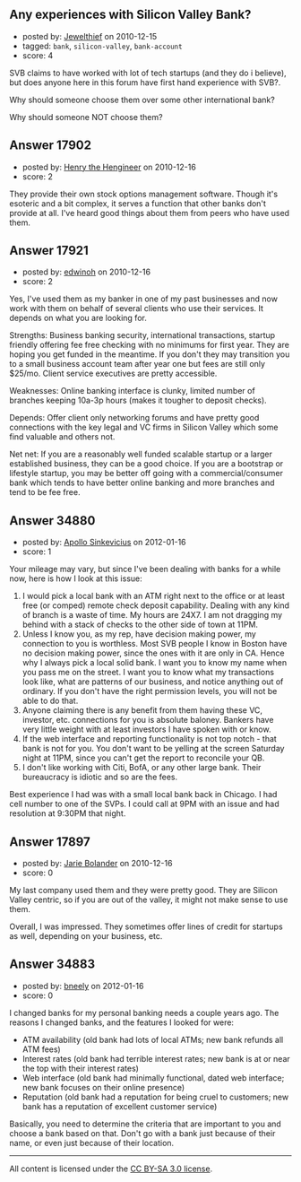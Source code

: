 ## Any experiences with Silicon Valley Bank?

- posted by: [Jewelthief](https://stackexchange.com/users/-1/4547-jewelthief) on 2010-12-15
- tagged: `bank`, `silicon-valley`, `bank-account`
- score: 4

SVB claims to have worked with lot of tech startups (and they do i believe), but does anyone here in this forum have first hand experience with SVB?.

Why should someone choose them over some other international bank?

Why should someone NOT choose them?


## Answer 17902

- posted by: [Henry the Hengineer](https://stackexchange.com/users/-1/1692-henry-the-hengineer) on 2010-12-16
- score: 2

They provide their own stock options management software. Though it's esoteric and a bit complex, it serves a function that other banks don't provide at all. I've heard good things about them from peers who have used them.


## Answer 17921

- posted by: [edwinoh](https://stackexchange.com/users/-1/1598-edwinoh) on 2010-12-16
- score: 2

Yes, I've used them as my banker in one of my past businesses and now work with them on behalf of several clients who use their services.  It depends on what you are looking for.

Strengths:  Business banking security, international transactions, startup friendly offering fee free checking with no minimums for first year.  They are hoping you get funded in the meantime.  If you don't they may transition you to a small business account team after year one but fees are still only $25/mo.  Client service executives are pretty accessible.  

Weaknesses:  Online banking interface is clunky, limited number of branches keeping 10a-3p hours (makes it tougher to deposit checks).

Depends:  Offer client only networking forums and have pretty good connections with the key legal and VC firms in Silicon Valley which some find valuable and others not.

Net net:  If you are a reasonably well funded scalable startup or a larger established business, they can be a good choice.  If you are a bootstrap or lifestyle startup, you may be better off going with a commercial/consumer bank which tends to have better online banking and more branches and tend to be fee free.


## Answer 34880

- posted by: [Apollo Sinkevicius](https://stackexchange.com/users/-1/2119-apollo-sinkevicius) on 2012-01-16
- score: 1

Your mileage may vary, but since I've been dealing with banks for a while now, here is how I look at this issue:

1. I would pick a local bank with an ATM right next to the office or at least free (or comped) remote check deposit capability. Dealing with any kind of branch is a waste of time. My hours are 24X7. I am not dragging my behind with a stack of checks to the other side of town at 11PM.
2. Unless I know you, as my rep, have decision making power, my connection to you is worthless. Most SVB people I know in Boston have no decision making power, since the ones with it are only in CA. Hence why I always pick a local solid bank. I want you to know my name when you pass me on the street. I want you to know what my transactions look like, what are patterns of our business, and notice anything out of ordinary. If you don't have the right permission levels, you will not be able to do that.
3. Anyone claiming there is any benefit from them having these VC, investor, etc. connections for you is absolute baloney. Bankers have very little weight with at least investors I have spoken with or know.
4. If the web interface and reporting functionality is not top notch - that bank is not for you. You don't want to be yelling at the screen Saturday night at 11PM, since you can't get the report to reconcile your QB.
5. I don't like working with Citi, BofA, or any other large bank. Their bureaucracy is idiotic and so are the fees.

Best experience I had was with a small local bank back in Chicago. I had cell number to one of the SVPs. I could call at 9PM with an issue and had resolution at 9:30PM that night.




## Answer 17897

- posted by: [Jarie Bolander](https://stackexchange.com/users/-1/585-jarie-bolander) on 2010-12-16
- score: 0

My last company used them and they were pretty good. They are Silicon Valley centric, so if you are out of the valley, it might not make sense to use them.

Overall, I was impressed. They sometimes offer lines of credit for startups as well, depending on your business, etc.


## Answer 34883

- posted by: [bneely](https://stackexchange.com/users/-1/14957-bneely) on 2012-01-16
- score: 0

I changed banks for my personal banking needs a couple years ago. The reasons I changed banks, and the features I looked for were:

 - ATM availability (old bank had lots of local ATMs; new bank refunds all ATM fees)
 - Interest rates (old bank had terrible interest rates; new bank is at or near the top with their interest rates)
 - Web interface (old bank had minimally functional, dated web interface; new bank focuses on their online presence)
 - Reputation (old bank had a reputation for being cruel to customers; new bank has a reputation of excellent customer service)

Basically, you need to determine the criteria that are important to you and choose a bank based on that. Don't go with a bank just because of their name, or even just because of their location.



---

All content is licensed under the [CC BY-SA 3.0 license](https://creativecommons.org/licenses/by-sa/3.0/).
